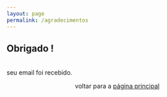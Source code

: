 ```yaml
---
layout: page
permalink: /agradecimentos
---
```



<style>
  
img
{
width:200px;
height:auto;
max-width: 100%;
display:block;  
margin:0 auto;
}
  
</style>

<!-- <span class="img">![Netlify CMS Screenshot]( /assets/img/uploads/send2.png) </span> -->


<p align="center">
<h2> Obrigado !</h2> <br>seu email foi recebido. </p> <p align="center">voltar para a <a href="https://www.pixeladasx.com/">página principal</a></p>

